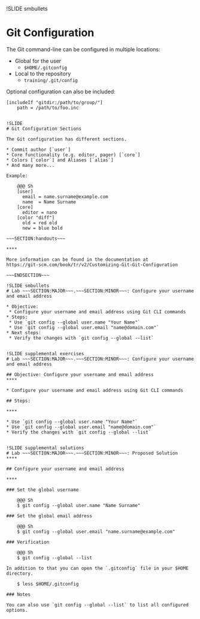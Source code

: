 !SLIDE smbullets
# Git Configuration

The Git command-line can be configured in multiple locations:

* Global for the user
  * `$HOME/.gitconfig`
* Local to the repository
  * `training/.git/config`

Optional configuration can also be included:

    [includeIf "gitdir:/path/to/group/"]
	    path = /path/to/foo.inc

~~~ENDSECTION~~~

!SLIDE
# Git Configuration Sections

The Git configuration has different sections.

* Commit author [`user`]
* Core functionality (e.g. editor, pager) [`core`]
* Colors [`color`] and Aliases [`alias`]
* And many more...

Example:

    @@@ Sh
    [user]
      email = name.surname@example.com
      name  = Name Surname
    [core]
      editor = nano
    [color "diff"]
      old = red old
      new = blue bold

~~~SECTION:handouts~~~

****

More information can be found in the documentation at
https://git-scm.com/book/tr/v2/Customizing-Git-Git-Configuration

~~~ENDSECTION~~~

!SLIDE smbullets
# Lab ~~~SECTION:MAJOR~~~.~~~SECTION:MINOR~~~: Configure your username and email address

* Objective:
 * Configure your username and email address using Git CLI commands
* Steps:
 * Use `git config --global user.name "Your Name"`
 * Use `git config --global user.email "name@domain.com"`
* Next steps:
 * Verify the changes with `git config --global --list`


!SLIDE supplemental exercises
# Lab ~~~SECTION:MAJOR~~~.~~~SECTION:MINOR~~~: Configure your username and email address

## Objective: Configure your username and email address
****

* Configure your username and email address using Git CLI commands

## Steps:

****

* Use `git config --global user.name "Your Name"`
* Use `git config --global user.email "name@domain.com"`
* Verify the changes with `git config --global --list`


!SLIDE supplemental solutions
# Lab ~~~SECTION:MAJOR~~~.~~~SECTION:MINOR~~~: Proposed Solution
****

## Configure your username and email address

****

### Set the global username

    @@@ Sh
    $ git config --global user.name "Name Surname"

### Set the global email address

    @@@ Sh
    $ git config --global user.email "name.surname@example.com"

### Verification

    @@@ Sh
    $ git config --global --list

In addition to that you can open the `.gitconfig` file in your $HOME directory.

    $ less $HOME/.gitconfig

### Notes

You can also use `git config --global --list` to list all configured options.
